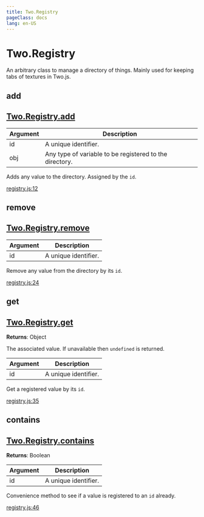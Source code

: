 ```yaml
---
title: Two.Registry
pageClass: docs
lang: en-US
---
```


# Two.Registry



An arbitrary class to manage a directory of things. Mainly used for keeping tabs of textures in Two.js.


<div class="meta">
  <custom-button text="Source" type="source" href="https://github.com/jonobr1/two.js/blob/main/src/registry.js" />
</div>


<carbon-ads />






<div class="instance function ">

## add

<h2 class="longname" aria-hidden="true"><a href="#add"><span class="prefix">Two.Registry.</span><span class="shortname">add</span></a></h2>












<div class="params">

| Argument | Description |
| ---- | ----------- |
|  id  | A unique identifier. |
|  obj  | Any type of variable to be registered to the directory. |
</div>




<div class="description">

Adds any value to the directory. Assigned by the `id`.

</div>





<div class="meta">

  <a class="lineno" target="_blank" rel="noopener noreferrer" href="https://github.com/jonobr1/two.js/blob/main/src/registry.js#L12">
    registry.js:12
  </a>

</div>




</div>



<div class="instance function ">

## remove

<h2 class="longname" aria-hidden="true"><a href="#remove"><span class="prefix">Two.Registry.</span><span class="shortname">remove</span></a></h2>












<div class="params">

| Argument | Description |
| ---- | ----------- |
|  id  | A unique identifier. |
</div>




<div class="description">

Remove any value from the directory by its `id`.

</div>





<div class="meta">

  <a class="lineno" target="_blank" rel="noopener noreferrer" href="https://github.com/jonobr1/two.js/blob/main/src/registry.js#L24">
    registry.js:24
  </a>

</div>




</div>



<div class="instance function ">

## get

<h2 class="longname" aria-hidden="true"><a href="#get"><span class="prefix">Two.Registry.</span><span class="shortname">get</span></a></h2>




<div class="returns">

__Returns__: Object


The associated value. If unavailable then `undefined` is returned.


</div>









<div class="params">

| Argument | Description |
| ---- | ----------- |
|  id  | A unique identifier. |
</div>




<div class="description">

Get a registered value by its `id`.

</div>





<div class="meta">

  <a class="lineno" target="_blank" rel="noopener noreferrer" href="https://github.com/jonobr1/two.js/blob/main/src/registry.js#L35">
    registry.js:35
  </a>

</div>




</div>



<div class="instance function ">

## contains

<h2 class="longname" aria-hidden="true"><a href="#contains"><span class="prefix">Two.Registry.</span><span class="shortname">contains</span></a></h2>




<div class="returns">

__Returns__: Boolean



</div>









<div class="params">

| Argument | Description |
| ---- | ----------- |
|  id  | A unique identifier. |
</div>




<div class="description">

Convenience method to see if a value is registered to an `id` already.

</div>





<div class="meta">

  <a class="lineno" target="_blank" rel="noopener noreferrer" href="https://github.com/jonobr1/two.js/blob/main/src/registry.js#L46">
    registry.js:46
  </a>

</div>




</div>


